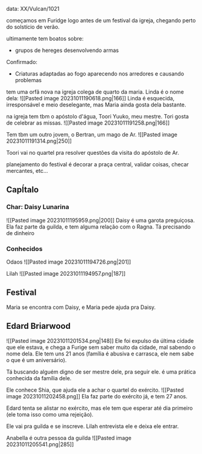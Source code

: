 data: XX/Vulcan/1021

começamos em Furidge logo antes de um festival da igreja, chegando perto do solstício de verão.

ultimamente tem boatos sobre:
- grupos de hereges desenvolvendo armas

Confirmado:
- Criaturas adaptadas ao fogo aparecendo nos arredores e causando problemas

tem uma orfã nova na igreja colega de quarto da maria. Linda é o nome dela:
![[Pasted image 20231011190618.png|166]]
Linda é esquecida, irresponsável e meio deselegante, mas Maria ainda gosta dela bastante.

na igreja tem tbm o apóstolo d'água, Toori Yuuko, meu mestre. Tori gosta de celebrar as missas.
![[Pasted image 20231011191258.png|166]]

Tem tbm um outro jovem, o Bertran, um mago de Ar.
![[Pasted image 20231011191314.png|250]]

Toori vai no quartel pra resolver questões da visita do apóstolo de Ar.

planejamento do festival é decorar a praça central, validar coisas, checar mercantes, etc...

## CapÍtalo

### Char: Daisy Lunarina
![[Pasted image 20231011195959.png|200]]
Daisy é uma garota preguiçosa. Ela faz parte da guilda, e tem alguma relação com o Ragna. Tá precisando de dinheiro

### Conhecidos
Odaos
![[Pasted image 20231011194726.png|201]]

Lilah
![[Pasted image 20231011194957.png|187]]


## Festival
Maria se encontra com Daisy, e Maria pede ajuda pra Daisy.

## Edard Briarwood
![[Pasted image 20231011201534.png|148]]
Ele foi expulso da última cidade que ele estava, e chega a Furige sem saber muito da cidade, mal sabendo o nome dela. Ele tem uns 21 anos (família é abusiva e carrasca, ele nem sabe o que é um aniversário).

Tá buscando alguém digno de ser mestre dele, pra seguir ele. é uma prática conhecida da família dele.

Ele conhece Shia, que ajuda ele a achar o quartel do exército.
![[Pasted image 20231011202458.png]]
Ela faz parte do exército já, e tem 27 anos.

Edard tenta se alistar no exército, mas ele tem que esperar até dia primeiro (ele toma isso como uma rejeição).

Ele vai pra guilda e se inscreve. Lilah entrevista ele e deixa ele entrar.

Anabella é outra pessoa da guilda
![[Pasted image 20231011205541.png|285]]

